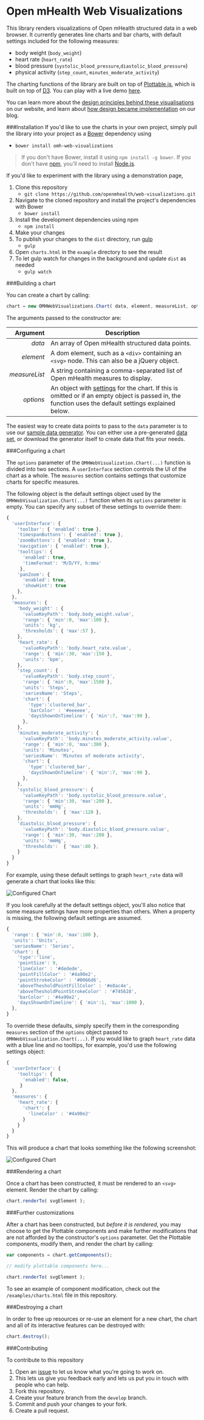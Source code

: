 # Open mHealth Web Visualizations

This library renders visualizations of Open mHealth structured data in a web browser. 
It currently generates line charts and bar charts, with default settings included for the following measures:

* body weight (`body_weight`)
* heart rate (`heart_rate`)
* blood pressure (`systolic_blood_pressure`,`diastolic_blood_pressure`)
* physical activity (`step_count`, `minutes_moderate_activity`)

The charting functions of the library are built on top of [Plottable.js](http://plottablejs.org/), which is built on top of [D3](http://d3js.org/). You can play with a live demo [here](http://www.openmhealth.org/visualizationFiddle).

You can learn more about the [design principles behind these visualisations](http://www.openmhealth.org/documentation/#/visualize-data/visualization-library) on our website, and learn about [how design became implementation](http://www.openmhealth.org/see-it-believe-it-the-web-visualization-library/) on our blog.

###Installation
If you'd like to use the charts in your own project, simply pull the library into your project as a [Bower](http://bower.io/) dependency using

* `bower install omh-web-visualizations`

> If you don't have Bower, install it using `npm install -g bower`. If you don't have [npm](https://www.npmjs.com/), you'll need to install [Node.js](https://docs.npmjs.com/getting-started/installing-node).

If you'd like to experiment with the library using a demonstration page,

1. Clone this repository
    * `git clone https://github.com/openmhealth/web-visualizations.git`
1. Navigate to the cloned repository and install the project's dependencies with Bower
    * `bower install`
1. Install the development dependencies using npm
    * `npm install`
1. Make your changes
1. To publish your changes to the `dist` directory, run [gulp](http://gulpjs.com/)
    * `gulp`
1. Open `charts.html` in the `example` directory to see the result
1. To let gulp watch for changes in the background and update `dist` as needed
    * `gulp watch`

###Building a chart

You can create a chart by calling:

```javascript
chart = new OMHWebVisualizations.Chart( data, element, measureList, options );
```

The arguments passed to the constructor are:

Argument | Description
---: | ---
*data* | An array of Open mHealth structured data points.
*element* | A dom element, such as a `<div>` containing an `<svg>` node. This can also be a jQuery object.
*measureList* | A string containing a comma-separated list of Open mHealth measures to display.
*options* | An object with [settings](#configuring_a_chart) for the chart. If this is omitted or if an empty object is passed in, the function uses the default settings explained below.

The easiest way to create data points to pass to the `data` parameter is to use our [sample data generator](https://github.com/openmhealth/sample-data-generator). You can either use a pre-generated [data set](https://github.com/openmhealth/sample-data-generator/releases/download/v1.0.0/one-year-of-data.json.gz), or download the generator itself to create data that fits your needs.

###Configuring a chart

The `options` parameter of the `OMHWebVisualization.Chart(...)` function is divided into two sections. A `userInterface` section controls the UI of the chart as a whole. The `measures` section contains settings that customize charts for specific measures. 

The following object is the default settings object used by the `OMHWebVisualization.Chart(...)` function when its `options` parameter is empty. You can specify any subset of these settings to override them:

```javascript
{
  'userInterface': {
    'toolbar': { 'enabled': true },
    'timespanButtons': { 'enabled': true },
    'zoomButtons': { 'enabled': true },
    'navigation': { 'enabled': true },
    'tooltips': {
      'enabled': true,
      'timeFormat': 'M/D/YY, h:mma'
     },
    'panZoom': {
      'enabled': true,
      'showHint': true
    },
  },
  'measures': {
    'body_weight' : {
      'valueKeyPath': 'body.body_weight.value',
      'range': { 'min':0, 'max':100 },
      'units': 'kg',
      'thresholds': { 'max':57 },
    },
    'heart_rate': {
      'valueKeyPath': 'body.heart_rate.value',
      'range': { 'min':30, 'max':150 },
      'units': 'bpm',
    },
    'step_count': {
      'valueKeyPath': 'body.step_count',
      'range': { 'min':0, 'max':1500 },
      'units': 'Steps',
      'seriesName': 'Steps',
      'chart': {
        'type':'clustered_bar',
        'barColor' : '#eeeeee',
        'daysShownOnTimeline': { 'min':7, 'max':90 },
      },
    },
    'minutes_moderate_activity': {
      'valueKeyPath': 'body.minutes_moderate_activity.value',
      'range': { 'min':0, 'max':300 },
      'units': 'Minutes',
      'seriesName': 'Minutes of moderate activity',
      'chart': {
        'type':'clustered_bar',
        'daysShownOnTimeline': { 'min':7, 'max':90 },
      },
    },
    'systolic_blood_pressure': {
      'valueKeyPath': 'body.systolic_blood_pressure.value',
      'range': { 'min':30, 'max':200 },
      'units': 'mmHg',
      'thresholds':  { 'max':120 },
    },
    'diastolic_blood_pressure': {
      'valueKeyPath': 'body.diastolic_blood_pressure.value',
      'range': { 'min':30, 'max':200 },
      'units': 'mmHg',
      'thresholds':  { 'max':80 },
    }
  }
}
```

For example, using these default settings to graph `heart_rate` data will generate a chart that looks like this:

![Configured Chart](http://www.openmhealth.org/media/viz_example_default_options.png "Default Chart")

If you look carefully at the default settings object, you'll also notice that some measure settings have more properties than others. When a property is missing, the following default settings are assumed. 

```javascript
{
  'range': { 'min':0, 'max':100 },
  'units': 'Units',
  'seriesName': 'Series',
  'chart': {
    'type':'line',
    'pointSize': 9,
    'lineColor' : '#dedede',
    'pointFillColor' : '#4a90e2',
    'pointStrokeColor' : '#0066d6',
    'aboveThesholdPointFillColor' : '#e8ac4e',
    'aboveThesholdPointStrokeColor' : '#745628',
    'barColor' : '#4a90e2',
    'daysShownOnTimeline': { 'min':1, 'max':1000 },
  },
}
```

To override these defaults, simply specify them in the corresponding `measures` section of the `options` object passed to `OMHWebVisualization.Chart(...)`. If you would like to graph `heart_rate` data with a blue line and no tooltips, for example, you'd use the following settings object:

```javascript
{
  'userInterface': {
    'tooltips': {
      'enabled': false,
     }
  },
  'measures': {
    'heart_rate': {
      'chart': {
        'lineColor' : '#4a90e2'
      }
    }
  }
}
```
This will produce a chart that looks something like the following screenshot:

![Configured Chart](http://www.openmhealth.org/media/viz_example_user_options.png "Configured Chart")

###Rendering a chart

Once a chart has been constructed, it must be rendered to an `<svg>` element. Render the chart by calling:

```javascript
chart.renderTo( svgElement );
```

###Further customizations

After a chart has been constructed, but *before it is rendered*, you may choose to get the Plottable components and make further modifications that are not afforded by the constructor's `options` parameter. Get the Plottable components, modify them, and render the chart by calling:

```javascript
var components = chart.getComponents();

// modify plottable components here...

chart.renderTo( svgElement );
```

To see an example of component modification, check out the `/examples/charts.html` file in this repository.

###Destroying a chart

In order to free up resources or re-use an element for a new chart, the chart and all of its interactive features can be destroyed with:

```javascript
chart.destroy();
```

###Contributing

To contribute to this repository

1. Open an [issue](https://github.com/openmhealth/web-visualizations/issues) to let us know what you're going to work on.
  1. This lets us give you feedback early and lets us put you in touch with people who can help.
2. Fork this repository.
3. Create your feature branch from the `develop` branch.
4. Commit and push your changes to your fork.
5. Create a pull request.
